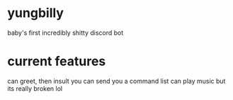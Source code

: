 # yungbilly

baby's first incredibly shitty discord bot

# current features
can greet, then insult you
can send you a command list
can play music but its really broken lol
